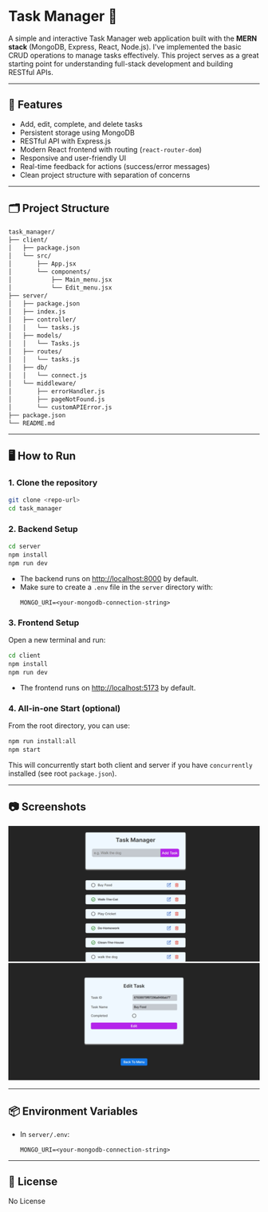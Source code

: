 # Task Manager 📝

A simple and interactive Task Manager web application built with the **MERN stack** (MongoDB, Express, React, Node.js). I've implemented the basic CRUD operations to manage tasks effectively. This project serves as a great starting point for understanding full-stack development and building RESTful APIs.

---

## 🚀 Features

- Add, edit, complete, and delete tasks
- Persistent storage using MongoDB
- RESTful API with Express.js
- Modern React frontend with routing (`react-router-dom`)
- Responsive and user-friendly UI
- Real-time feedback for actions (success/error messages)
- Clean project structure with separation of concerns

---

## 🗂️ Project Structure

```plaintext
task_manager/
├── client/
│   ├── package.json
│   └── src/
│       ├── App.jsx
│       └── components/
│           ├── Main_menu.jsx
│           └── Edit_menu.jsx
├── server/
│   ├── package.json
│   ├── index.js
│   ├── controller/
│   │   └── tasks.js
│   ├── models/
│   │   └── Tasks.js
│   ├── routes/
│   │   └── tasks.js
│   ├── db/
│   │   └── connect.js
│   └── middleware/
│       ├── errorHandler.js
│       ├── pageNotFound.js
│       └── customAPIError.js
├── package.json
└── README.md
```


---

## 🖥️ How to Run

### 1. Clone the repository

```bash
git clone <repo-url>
cd task_manager
```

### 2. Backend Setup

```bash
cd server
npm install
npm run dev
```

- The backend runs on [http://localhost:8000](http://localhost:8000) by default.
- Make sure to create a `.env` file in the `server` directory with:
  ```
  MONGO_URI=<your-mongodb-connection-string>
  ```

### 3. Frontend Setup

Open a new terminal and run:

```bash
cd client
npm install
npm run dev
```

- The frontend runs on [http://localhost:5173](http://localhost:5173) by default.

### 4. All-in-one Start (optional)

From the root directory, you can use:

```bash
npm run install:all
npm start
```

This will concurrently start both client and server if you have `concurrently` installed (see root `package.json`).

---

## :camera: Screenshots
![Home Screen](./screenshots/home_screen.png)
![Edit Screen](./screenshots/edit_screen.png)

---

## 📦 Environment Variables

- In `server/.env`:
  ```
  MONGO_URI=<your-mongodb-connection-string>
  ```

---

## 📄 License

No License
